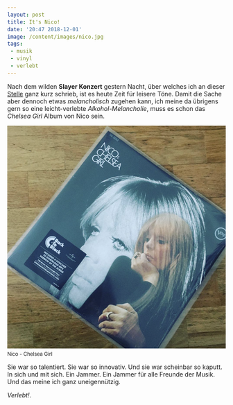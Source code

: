 ```yaml
---
layout: post
title: It's Nico!
date: '20:47 2018-12-01'
image: /content/images/nico.jpg
tags:
 - musik
 - vinyl
 - verlebt
---
```


Nach dem wilden **Slayer Konzert** gestern Nacht, über welches ich an dieser [Stelle](/2018/12/01/keep-fucking-support-metal/) ganz kurz schrieb, ist es heute Zeit für leisere Töne. Damit die Sache aber dennoch etwas *melancholisch* zugehen kann, ich meine da übrigens gern so eine leicht-verlebte *Alkohol-Melancholie*, muss es schon das *Chelsea Girl* Album von Nico sein. <!--more-->

![Nico - Chelsea Girl](/assets/2018/nico.png)
<small>Nico - Chelsea Girl</small>

Sie war so talentiert. Sie war so innovativ. Und sie war scheinbar so kaputt. In sich und mit sich. Ein Jammer. Ein Jammer für alle Freunde der Musik. Und das meine ich ganz uneigennützig.

*Verlebt!*.
